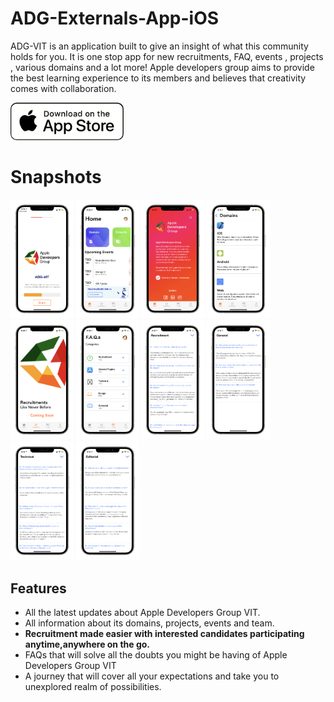 # ADG-Externals-App-iOS

ADG-VIT is an application built to give an insight of what this community holds for you. It is one stop app for new recruitments, FAQ, events , projects , various domains and a lot more! Apple developers group aims to provide the best learning experience to its members and believes that creativity comes with collaboration.

<a href="https://apps.apple.com/in/app/adg-vit/id1545733138">
  <img alt="Download on App Store" src="ADG-Externals/Assets/Download-On-The-App-Store.png" height=60>
</a>

# Snapshots

<p align = "centre"><img src = "ADG-Externals/Assets/IMG_5438_iphone12promaxsilver_portrait.png" width = "20%" height = "20%">
<img src = "ADG-Externals/Assets/IMG_5428_iphone12promaxsilver_portrait.png" width = "20%" height = "20%">
<img src = "ADG-Externals/Assets/IMG_5433_iphone12promaxsilver_portrait.png" width = "20%" height = "20%">
<img src = "ADG-Externals/Assets/IMG_5432_iphone12promaxsilver_portrait.png" width = "20%" height = "20%">
<img src = "ADG-Externals/Assets/IMG_5429_iphone12promaxsilver_portrait.png" width = "20%" height = "20%">
<img src = "ADG-Externals/Assets/IMG_5430_iphone12promaxsilver_portrait.png" width = "20%" height = "20%">
<img src = "ADG-Externals/Assets/IMG_5434_iphone12promaxsilver_portrait.png" width = "20%" height = "20%">
<img src = "ADG-Externals/Assets/IMG_5435_iphone12promaxsilver_portrait.png" width = "20%" height = "20%">
<img src = "ADG-Externals/Assets/IMG_5436_iphone12promaxsilver_portrait.png" width = "20%" height = "20%">
<img src = "ADG-Externals/Assets/IMG_5437_iphone12promaxsilver_portrait.png" width = "20%" height = "20%">
  
</p>

## Features

- All the latest updates about Apple Developers Group VIT.
- All information about its domains, projects, events and team.
- **Recruitment made easier with interested candidates participating anytime,anywhere on the go.**
- FAQs that will solve all the doubts you might be having of Apple Developers Group VIT
- A journey that will cover all your expectations and take you to unexplored realm of possibilities.
